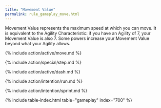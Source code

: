 ```yaml
---
title: "Movement Value"
permalink: rule_gameplay_move.html
---
```


Movement Value represents the maximum speed at which you can move. It is equivalent to the Agility Characteristic: if you have an Agility of 7, your Movement Value is also 7. Some powers increase your Movement Value beyond what your Agility allows. 

{% include action/active/move.md %}

{% include action/special/step.md %}

{% include action/active/dash.md %}

{% include action/intention/run.md %}

{% include action/intention/sprint.md %}

{% include table-index.html table="gameplay" index="700" %}
